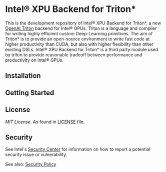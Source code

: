 # Intel® XPU Backend for Triton\*

This is the development repository of Intel® XPU Backend for Triton\*, a new [OpenAI Triton](https://github.com/openai/triton) backend for Intel® GPUs. Triton is a language and compiler for writing highly efficient custom Deep-Learning primitives. The aim of Triton\* is to provide an open-source environment to write fast code at higher productivity than CUDA, but also with higher flexibility than other existing DSLs. Intel® XPU Backend for Triton\* is a third party module used by triton to provide reasonable tradeoff between performance and productivity on Intel® GPUs.

## Installation

## Getting Started

## License

_MIT License_. As found in [LICENSE](https://github.com/intel/intel-xpu-backend-for-triton/blob/main/LICENSE) file.

## Security

See Intel's [Security Center](https://www.intel.com/content/www/us/en/security-center/default.html)
for information on how to report a potential security issue or vulnerability.

See also: [Security Policy](security.md)
